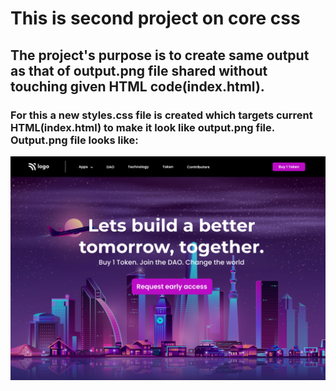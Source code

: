 # This is second project on core css
## The project's purpose is to create same output as that of output.png file shared without touching given HTML code(index.html).
### For this a new styles.css file is created which targets current HTML(index.html) to make it look like output.png file. Output.png file looks like:
![Output expected](output.png)
